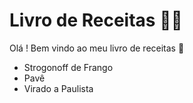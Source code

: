 # Livro de Receitas :man_cook:

Olá ! Bem vindo ao meu livro de receitas :wave:

- Strogonoff de Frango
- Pavê
- Virado a Paulista